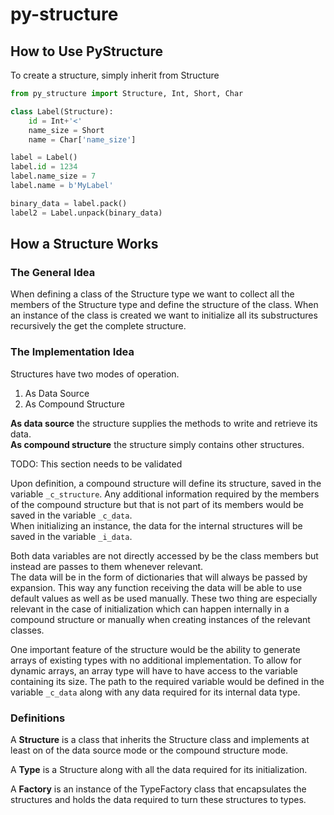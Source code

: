 # py-structure
## How to Use PyStructure
To create a structure, simply inherit from Structure
```python
from py_structure import Structure, Int, Short, Char

class Label(Structure):
    id = Int+'<'
    name_size = Short
    name = Char['name_size']

label = Label()
label.id = 1234
label.name_size = 7
label.name = b'MyLabel'

binary_data = label.pack()
label2 = Label.unpack(binary_data)
```

## How a Structure Works
### The General Idea
When defining a class of the Structure type we want to collect all the
members of the Structure type and define the structure of the class.
When an instance of the class is created we want to initialize all its
substructures recursively the get the complete structure.

### The Implementation Idea
Structures have two modes of operation.
1. As Data Source
2. As Compound Structure

**As data source** the structure supplies the methods to write and
retrieve its data. \
**As compound structure** the structure simply
contains other structures.

TODO: This section needs to be validated

Upon definition, a compound structure will define its structure, saved
in the variable `_c_structure`. Any additional information required by
the members of the compound structure but that is not part of its
members would be saved in the variable `_c_data`.  
When initializing an instance, the data for the internal structures will
be saved in the variable `_i_data`.

Both data variables are not directly accessed by be the class members
but instead are passes to them whenever relevant.  
The data will be in the form of dictionaries that will always be passed
by expansion. This way any function receiving the data will be able to
use default values as well as be used manually. These two thing are
especially relevant in the case of initialization which can happen
internally in a compound structure or manually when creating instances
of the relevant classes.

One important feature of the structure would be the ability to generate
arrays of existing types with no additional implementation. To allow for
dynamic arrays, an array type will have to have access to the variable
containing its size. The path to the required variable would be defined
in the variable `_c_data` along with any data required for its internal
data type.

### Definitions
A **Structure** is a class that inherits the Structure class and
implements at least on of the data source mode or the compound structure
mode.

A **Type** is a Structure along with all the data required for its
initialization.

A **Factory** is an instance of the TypeFactory class that encapsulates
the structures and holds the data required to turn these structures to
types.
